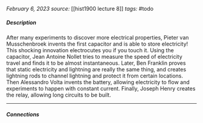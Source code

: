 *February 6, 2023*
*source:* [[hist1900 lecture 8]]
*tags:* #todo

##### Description
After many experiments to discover more electrical properties, Pieter van Musschenbroek invents the first capacitor and is able to store electricity! This shocking innovation electrocutes you if you touch it.
Using the capacitor, Jean Antoine Nollet tries to measure the speed of electricity travel and finds it to be almost instantaneous.
Later, Ben Franklin proves that static electricity and lightning are really the same thing, and creates lightning rods to channel lightning and protect it from certain locations.
Then Alessandro Volta invents the battery, allowing electricity to flow and experiments to happen with constant current.
Finally, Joseph Henry creates the relay, allowing long circuits to be built.

---

##### Connections

